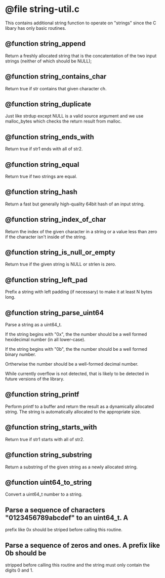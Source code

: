 # @file string-util.c

This contains additional string function to operate on "strings"
since the C libary has only basic routines.
 
## @function string_append

Return a freshly allocated string that is the concatentation of the
two input strings (neither of which should be NULL);
 
## @function string_contains_char

Return true if str contains that given character ch.
 
## @function string_duplicate

Just like strdup except NULL is a valid source argument and we use
malloc_bytes which checks the return result from malloc.
 
## @function string_ends_with

Return true if str1 ends with all of str2.
 
## @function string_equal

Return true if two strings are equal.
 
## @function string_hash

Return a fast but generally high-quality 64bit hash of an input
string.
 
## @function string_index_of_char

Return the index of the given character in a string or a value less
than zero if the character isn't inside of the string.
 
## @function string_is_null_or_empty

Return true if the given string is NULL or strlen is zero.
 
## @function string_left_pad

Prefix a string with left padding (if necessary) to make it at
least N bytes long.
 
## @function string_parse_uint64

Parse a string as a uint64_t.

If the string begins with "0x", the the number should be a well
formed hexidecimal number (in all lower-case).

If the string begins with "0b", the the number should be a well
formed binary number.

Ortherwise the number should be a well-formed decimal number.

While currently overflow is not detected, that is likely to be
detected in future versions of the library.
 
## @function string_printf

Perform printf to a buffer and return the result as a dynamically
allocated string. The string is automatically allocated to the
appropriate size.
 
## @function string_starts_with

Return true if str1 starts with all of str2.
 
## @function string_substring

Return a substring of the given string as a newly allocated string.
 
## @function uint64_to_string

Convert a uint64_t number to a string.
 
## Parse a sequence of characters "0123456789abcdef" to an uint64_t. A
prefix like 0x should be striped before calling this routine.

 
## Parse a sequence of zeros and ones. A prefix like 0b should be
stripped before calling this routine and the string must only
contain the digits 0 and 1.
 
